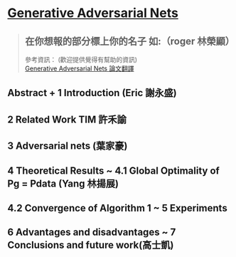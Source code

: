  # [Generative Adversarial Nets](https://proceedings.neurips.cc/paper/2014/file/5ca3e9b122f61f8f06494c97b1afccf3-Paper.pdf)

> ## 在你想報的部分標上你的名子 如:（roger 林榮顯）
> 參考資訊：  (歡迎提供覺得有幫助的資訊) <br>
> [Generative Adversarial Nets 論文翻譯](https://zhuanlan.zhihu.com/p/101025803)
## Abstract + 1 Introduction (Eric 謝永盛)
## 2 Related Work TIM 許禾諭
## 3 Adversarial nets (葉家豪)
## 4 Theoretical Results ~ 4.1 Global Optimality of Pg = Pdata (Yang 林揚展)
## 4.2 Convergence of Algorithm 1 ~ 5 Experiments
## 6 Advantages and disadvantages ~ 7 Conclusions and future work(高士凱)
